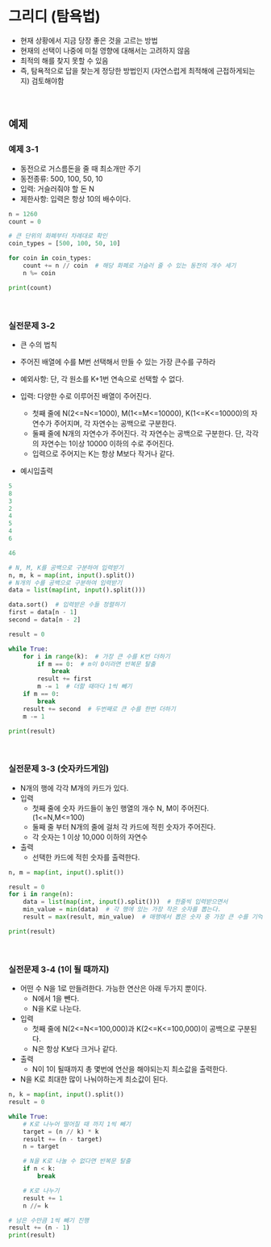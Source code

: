 # 그리디 (탐욕법)

- 현재 상황에서 지금 당장 좋은 것을 고르는 방법
- 현재의 선택이 나중에 미칠 영향에 대해서는 고려하지 않음
- 최적의 해를 찾지 못할 수 있음
- 즉, 탐욕적으로 답을 찾는게 정당한 방법인지 (자연스럽게 최적해에 근접하게되는지) 검토해야함

<br/>

## 예제

### 예제 3-1

- 동전으로 거스름돈을 줄 때 최소개만 주기
- 동전종류: 500, 100, 50, 10
- 입력: 거슬러줘야 할 돈 N
- 제한사항: 입력은 항상 10의 배수이다.

```python
n = 1260
count = 0

# 큰 단위의 화폐부터 차례대로 확인
coin_types = [500, 100, 50, 10]

for coin in coin_types:
    count += n // coin  # 해당 화폐로 거슬러 줄 수 있는 동전의 개수 세기
    n %= coin

print(count)
```

<br/>

### 실전문제 3-2

- 큰 수의 법칙
- 주어진 배열에 수를 M번 선택해서 만들 수 있는 가장 큰수를 구하라
- 예외사항: 단, 각 원소를 K+1번 연속으로 선택할 수 없다.
- 입력: 다양한 수로 이루어진 배열이 주어진다.
    - 첫째 줄에 N(2<=N<=1000), M(1<=M<=10000), K(1<=K<=10000)의 자연수가 주어지며, 각 자연수는 공백으로 구분한다.
    - 둘째 줄에 N개의 자연수가 주어진다. 각 자연수는 공백으로 구분한다. 단, 각각의 자연수는 1이상 10000 이하의 수로 주어진다.
    - 입력으로 주어지는 K는 항상 M보다 작거나 같다.

- 예시입출력

```python
5
8
3
2
4
5
4
6

46
```

```python
# N, M, K를 공백으로 구분하여 입력받기
n, m, k = map(int, input().split())
# N개의 수를 공백으로 구분하여 입력받기
data = list(map(int, input().split()))

data.sort()  # 입력받은 수들 정렬하기
first = data[n - 1]
second = data[n - 2]

result = 0

while True:
    for i in range(k):  # 가장 큰 수를 K번 더하기
        if m == 0:  # m이 0이라면 반복문 탈출
            break
        result += first
        m -= 1  # 더할 때마다 1씩 빼기
    if m == 0:
        break
    result += second  # 두번째로 큰 수를 한번 더하기
    m -= 1

print(result)
```

<br/>

### 실전문제 3-3 (숫자카드게임)

- N개의 행에 각각 M개의 카드가 있다.
- 입력
    - 첫째 줄에 숫자 카드들이 놓인 행열의 개수 N, M이 주어진다. (1<=N,M<=100)
    - 둘째 줄 부터 N개의 줄에 걸처 각 카드에 적힌 숫자가 주어진다.
    - 각 숫자는 1 이상 10,000 이하의 자연수
- 출력
    - 선택한 카드에 적힌 숫자를 출력한다.

```python
n, m = map(int, input().split())

result = 0
for i in range(n):
    data = list(map(int, input().split()))  # 한줄씩 입력받으면서
    min_value = min(data)  # 각 행에 있는 가장 작은 숫자를 뽑는다.
    result = max(result, min_value)  # 매행에서 뽑은 숫자 중 가장 큰 수를 기억한다.

print(result)
```

<br/>

### 실전문제 3-4 (1이 될 때까지)

- 어떤 수 N을 1로 만들려한다. 가능한 연산은 아래 두가지 뿐이다.
    - N에서 1을 뺀다.
    - N을 K로 나눈다.
- 입력
    - 첫째 줄에 N(2<=N<=100,000)과 K(2<=K<=100,000)이 공백으로 구분된다.
    - N은 항상 K보다 크거나 같다.
- 출력
    - N이 1이 될때까지 총 몇번에 연산을 해야되는지 최소값을 출력한다.
- N을 K로 최대한 많이 나눠야하는게 최소값이 된다.

```python
n, k = map(int, input().split())
result = 0

while True:
    # K로 나누어 떨어질 때 까지 1씩 빼기
    target = (n // k) * k
    result += (n - target)
    n = target

    # N을 K로 나눌 수 없다면 반복문 탈출
    if n < k:
        break

    # K로 나누기
    result += 1
    n //= k

# 남은 수만큼 1씩 빼기 진행
result += (n - 1)
print(result)
```
